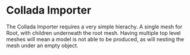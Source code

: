 # Collada Importer

The Collada Importer requires a very simple hierachy. A single mesh for Root, with children underneath the root mesh. Having multiple top level meshes will mean a model is not able to be produced, as will nesting the mesh under an empty object. 
